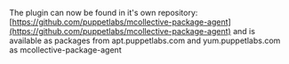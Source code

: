 The plugin can now be found in it's own repository: [https://github.com/puppetlabs/mcollective-package-agent](https://github.com/puppetlabs/mcollective-package-agent) and is available as packages from apt.puppetlabs.com and yum.puppetlabs.com as mcollective-package-agent
